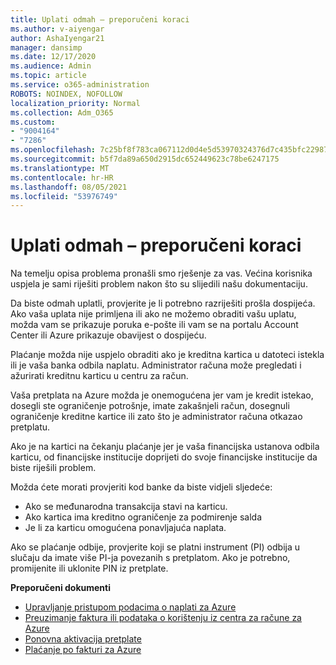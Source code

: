 ```yaml
---
title: Uplati odmah – preporučeni koraci
ms.author: v-aiyengar
author: AshaIyengar21
manager: dansimp
ms.date: 12/17/2020
ms.audience: Admin
ms.topic: article
ms.service: o365-administration
ROBOTS: NOINDEX, NOFOLLOW
localization_priority: Normal
ms.collection: Adm_O365
ms.custom:
- "9004164"
- "7286"
ms.openlocfilehash: 7c25bf8f783ca067112d0d4e5d53970324376d7c435bfc22987508edc03f9e02
ms.sourcegitcommit: b5f7da89a650d2915dc652449623c78be6247175
ms.translationtype: MT
ms.contentlocale: hr-HR
ms.lasthandoff: 08/05/2021
ms.locfileid: "53976749"
---
```

# <a name="make-immediate-payment---recommended-steps"></a>Uplati odmah – preporučeni koraci

Na temelju opisa problema pronašli smo rješenje za vas. Većina korisnika uspjela je sami riješiti problem nakon što su slijedili našu dokumentaciju.

Da biste odmah uplatli, provjerite je li potrebno razriješiti prošla dospijeća. Ako vaša uplata nije primljena ili ako ne možemo obraditi vašu uplatu, možda vam se prikazuje poruka e-pošte ili vam se na portalu Account Center ili Azure prikazuje obavijest o dospijeću. 

Plaćanje možda nije uspjelo obraditi ako je kreditna kartica u datoteci istekla ili je vaša banka odbila naplatu. Administrator računa može pregledati i ažurirati kreditnu karticu u centru za račun. 

Vaša pretplata na Azure možda je onemogućena jer vam je kredit istekao, dosegli ste ograničenje potrošnje, imate zakašnjeli račun, dosegnuli ograničenje kreditne kartice ili zato što je administrator računa otkazao pretplatu.  

Ako je na kartici na čekanju plaćanje jer je vaša financijska ustanova odbila karticu, od financijske institucije doprijeti do svoje financijske institucije da biste riješili problem.  

Možda ćete morati provjeriti kod banke da biste vidjeli sljedeće:

- Ako se međunarodna transakcija stavi na karticu. 
- Ako kartica ima kreditno ograničenje za podmirenje salda 
- Je li za karticu omogućena ponavljajuća naplata. 

Ako se plaćanje odbije, provjerite koji se platni instrument (PI) odbija u slučaju da imate više PI-ja povezanih s pretplatom. Ako je potrebno, promijenite ili uklonite PIN iz pretplate. 

**Preporučeni dokumenti** 

- [Upravljanje pristupom podacima o naplati za Azure](https://docs.microsoft.com/azure/billing/billing-manage-access?WT.mc_id=Portal-Microsoft_Azure_Support)
- [Preuzimanje faktura ili podataka o korištenju iz centra za račune za Azure](https://docs.microsoft.com/azure/billing/billing-download-azure-invoice-daily-usage-date?WT.mc_id=Portal-Microsoft_Azure_Support)
- [Ponovna aktivacija pretplate](https://docs.microsoft.com/azure/billing/billing-subscription-become-disable?WT.mc_id=Portal-Microsoft_Azure_Support)
- [Plaćanje po fakturi za Azure](https://docs.microsoft.com/azure/cost-management-billing/manage/pay-by-invoice) 